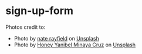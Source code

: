 # sign-up-form

Photos credit to:
* Photo by <a href="https://unsplash.com/@n8rayfield?utm_source=unsplash&utm_medium=referral&utm_content=creditCopyText">nate rayfield</a> on <a href="https://unsplash.com/photos/_WR6tUIAJe8?utm_source=unsplash&utm_medium=referral&utm_content=creditCopyText">Unsplash</a>
* Photo by <a href="https://unsplash.com/@honeyyanibel?utm_source=unsplash&utm_medium=referral&utm_content=creditCopyText">Honey Yanibel Minaya Cruz</a> on <a href="https://unsplash.com/photos/6gSyEKq4Pvg?utm_source=unsplash&utm_medium=referral&utm_content=creditCopyText">Unsplash</a>